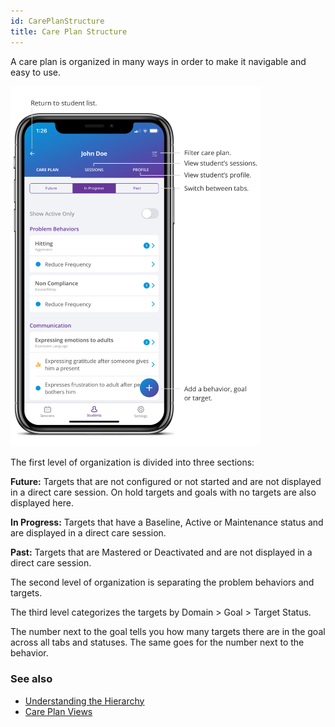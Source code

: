 ```yaml
---
id: CarePlanStructure
title: Care Plan Structure
---
```

A care plan is organized in many ways in order to make it navigable and easy to use.  

<img src="/img/CarePlanStructure.png" width="400" />

The first level of organization is divided into three sections: 

**Future:** Targets that are not configured or not started and are not displayed in a direct care session. On hold targets and goals with no targets are also displayed here. 

**In Progress:** Targets that have a Baseline, Active or Maintenance status and are displayed in a direct care session. 

**Past:** Targets that are Mastered or Deactivated and are not displayed in a direct care session. 

The second level of organization is separating the problem behaviors and targets.  

The third level categorizes the targets by Domain > Goal > Target Status. 

The number next to the goal tells you how many targets there are in the goal across all tabs and statuses. The same goes for the number next to the behavior. 

### See also
- [Understanding the Hierarchy](CarePlan/UnderstandingHierarchy.md)
- [Care Plan Views](CarePlan/CarePlanViews.md)